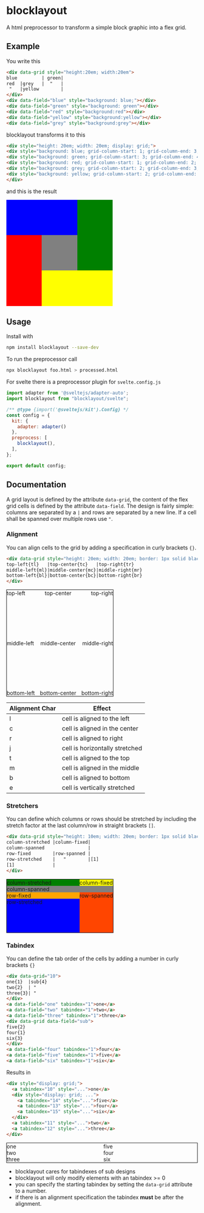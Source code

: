 # blocklayout

A html preprocessor to transform a simple block graphic into a flex grid.

## Example

You write this

```html
<div data-grid style="height:20em; width:20em">
blue         | green|
red  |grey   |  "   |
 "   |yellow        |
</div>
<div data-field="blue" style="background: blue;"></div>
<div data-field="green" style="background: green"></div>
<div data-field="red" style="background:red"></div>
<div data-field="yellow" style="background:yellow"></div>
<div data-field="grey" style="background:grey"></div>
```

blocklayout transforms it to this

```html
<div style="height: 20em; width: 20em; display: grid;">
<div style="background: blue; grid-column-start: 1; grid-column-end: 3; grid-row-start: 1; grid-row-end: 2;"></div>
<div style="background: green; grid-column-start: 3; grid-column-end: 4; grid-row-start: 1; grid-row-end: 3;"></div>
<div style="background: red; grid-column-start: 1; grid-column-end: 2; grid-row-start: 2; grid-row-end: 4;"></div>
<div style="background: grey; grid-column-start: 2; grid-column-end: 3; grid-row-start: 2; grid-row-end: 3;"></div>
<div style="background: yellow; grid-column-start: 2; grid-column-end: 4; grid-row-start: 3; grid-row-end: 4;"></div>
</div>
```

and this is the result

<div style="height: 20em; width: 20em; display: grid;"><div style="background: blue; grid-column-start: 1; grid-column-end: 3; grid-row-start: 1; grid-row-end: 2;"></div><div style="background: green; grid-column-start: 3; grid-column-end: 4; grid-row-start: 1; grid-row-end: 3;"></div><div style="background: red; grid-column-start: 1; grid-column-end: 2; grid-row-start: 2; grid-row-end: 4;"></div><div style="background: grey; grid-column-start: 2; grid-column-end: 3; grid-row-start: 2; grid-row-end: 3;"></div><div style="background: yellow; grid-column-start: 2; grid-column-end: 4; grid-row-start: 3; grid-row-end: 4;"></div></div>

## Usage

Install with

```bash
npm install blocklayout --save-dev
```

To run the preprocessor call

```bash
npx blocklayout foo.html > processed.html
```

For svelte there is a preprocessor plugin for `svelte.config.js`

```javascript
import adapter from '@sveltejs/adapter-auto';
import blocklayout from "blocklayout/svelte";

/** @type {import('@sveltejs/kit').Config} */
const config = {
  kit: {
    adapter: adapter()
  },
  preprocess: [
    blocklayout(),
  ],
};

export default config;
```

## Documentation

A grid layout is defined by the attribute `data-grid`, the content of the flex grid cells is defined by the attribute `data-field`. 
The design is fairly simple: columns are separated by a `|` and rows are separated by a new line.
If a cell shall be spanned over multiple rows use `"`.

### Alignment

You can align cells to the grid by adding a specification in curly brackets `{}`.

```html
<div data-grid style="height: 20em; width: 20em; border: 1px solid black">
top-left{tl}   |top-center{tc}   |top-right{tr}
middle-left{ml}|middle-center{mc}|middle-right{mr}
bottom-left{bl}|bottom-center{bc}|bottom-right{br}
</div>
```

<div style="height: 20em; width: 20em; border: 1px solid black; display: grid;"><div style="grid-column-start: 1; grid-column-end: 2; grid-row-start: 1; grid-row-end: 2; justify-self: start; align-self: start;">top-left</div><label style="grid-column-start: 2; grid-column-end: 3; grid-row-start: 1; grid-row-end: 2; justify-self: center; align-self: start;">top-center</label><label style="grid-column-start: 3; grid-column-end: 4; grid-row-start: 1; grid-row-end: 2; justify-self: end; align-self: start;">top-right</label><label style="grid-column-start: 1; grid-column-end: 2; grid-row-start: 2; grid-row-end: 3; justify-self: start; align-self: center;">middle-left</label><label style="grid-column-start: 2; grid-column-end: 3; grid-row-start: 2; grid-row-end: 3; justify-self: center; align-self: center;">middle-center</label><label style="grid-column-start: 3; grid-column-end: 4; grid-row-start: 2; grid-row-end: 3; justify-self: end; align-self: center;">middle-right</label><label style="grid-column-start: 1; grid-column-end: 2; grid-row-start: 3; grid-row-end: 4; justify-self: start; align-self: end;">bottom-left</label><label style="grid-column-start: 2; grid-column-end: 3; grid-row-start: 3; grid-row-end: 4; justify-self: center; align-self: end;">bottom-center</label><label style="grid-column-start: 3; grid-column-end: 4; grid-row-start: 3; grid-row-end: 4; justify-self: end; align-self: end;">bottom-right</label></div>

|Alignment Char | Effect                     |
|----           | ----                       |
|l              | cell is aligned to the left|
|c              | cell is aligned in the center |
|r              | cell is aligned to right |
|j              | cell is horizontally stretched|
|t              | cell is aligned to the top|
|m              | cell is aligned in the middle |
|b              | cell is aligned to bottom |
|e              | cell is vertically stretched|

### Stretchers

You can define which columns or rows should be stretched by including the stretch factor at the last column/row in straight brackets `[]`.

```html
<div data-grid style="height: 10em; width: 20em; border: 1px solid black">
column-stretched |column-fixed|
column-spanned                |
row-fixed        |row-spanned |
row-stretched    |   "        |[1]
[1]              |
</div>
```

<div style="height: 10em; width: 20em; border: 1px solid black; grid-template-columns: 1fr auto; grid-template-rows: auto auto auto 1fr; display: grid;"><div style="background: green; grid-column-start: 1; grid-column-end: 2; grid-row-start: 1; grid-row-end: 2;">column-stretched</div><div style="background: yellow; grid-column-start: 2; grid-column-end: 3; grid-row-start: 1; grid-row-end: 2;">column-fixed</div><div style="background: grey; grid-column-start: 1; grid-column-end: 3; grid-row-start: 2; grid-row-end: 3;">column-spanned</div><div style="background: orange; grid-column-start: 1; grid-column-end: 2; grid-row-start: 3; grid-row-end: 4;">row-fixed</div><div style="background: orangered; grid-column-start: 2; grid-column-end: 3; grid-row-start: 3; grid-row-end: 5;">row-spanned</div><div style="background: blue; grid-column-start: 1; grid-column-end: 2; grid-row-start: 4; grid-row-end: 5;">row-stretched</div></div>


### Tabindex

You can define the tab order of the cells by adding a number in curly brackets `{}`

```html
<div data-grid="10">
one{1}  |sub{4}
two{2}  | "
three{3}| "
</div>
<a data-field="one" tabindex="1">one</a>
<a data-field="two" tabindex="1">two</a>
<a data-field="three" tabindex="1">three</a>
<div data-grid data-field="sub">
five{2}
four{1}
six{3}
</div>
<a data-field="four" tabindex="1">four</a>
<a data-field="five" tabindex="1">five</a>
<a data-field="six" tabindex="1">six</a>
```
Results in

```html
<div style="display: grid;">
  <a tabindex="10" style="...">one</a>
  <div style="display: grid; ...">
    <a tabindex="14" style="...">five</a>
    <a tabindex="13" style="...">four</a>
    <a tabindex="15" style="...">six</a>
  </div>
  <a tabindex="11" style="...">two</a>
  <a tabindex="12" style="...">three</a>
</div>
```

<div style="display: grid;border: 1px solid black;"><a tabindex="10" style="grid-column-start: 1; grid-column-end: 2; grid-row-start: 1; grid-row-end: 2;">one</a><div style="display: grid; grid-column-start: 2; grid-column-end: 3; grid-row-start: 1; grid-row-end: 4;"><a tabindex="14" style="grid-column-start: 1; grid-column-end: 2; grid-row-start: 1; grid-row-end: 2;">five</a><a tabindex="13" style="grid-column-start: 1; grid-column-end: 2; grid-row-start: 2; grid-row-end: 3;">four</a><a tabindex="15" style="grid-column-start: 1; grid-column-end: 2; grid-row-start: 3; grid-row-end: 4;">six</a></div><a tabindex="11" style="grid-column-start: 1; grid-column-end: 2; grid-row-start: 2; grid-row-end: 3;">two</a><a tabindex="12" style="grid-column-start: 1; grid-column-end: 2; grid-row-start: 3; grid-row-end: 4;">three</a></div>

- blocklayout cares for tabindexes of sub designs
- blocklayout will only modify elements with an tabindex >= 0
- you can specify the starting tabindex by setting the `data-grid` attribute to a number.
- if there is an alignment specification the tabindex **must** be after the alignment.
